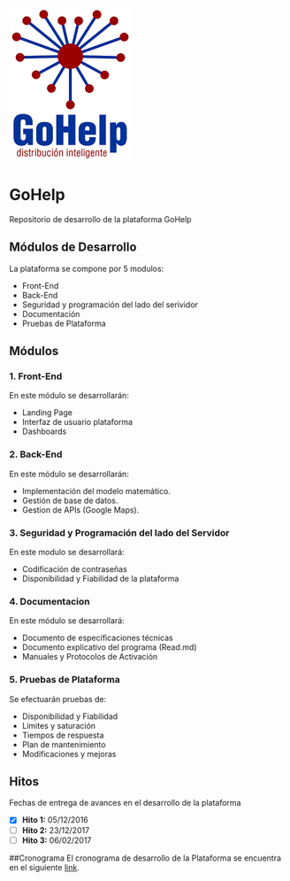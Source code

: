 ![GoHelp Logo](/images/GoHelpLogo1.png)
# GoHelp
Repositorio de desarrollo de la plataforma GoHelp

## Módulos de Desarrollo
La plataforma se compone por 5 modulos:
* Front-End
* Back-End
* Seguridad y programación del lado del serividor
* Documentación
* Pruebas de Plataforma

## Módulos

### 1. Front-End
En este módulo se desarrollarán: 
* Landing Page
* Interfaz de usuario plataforma
* Dashboards

### 2. Back-End
En este módulo se desarrollarán:
* Implementación del modelo matemático.
* Gestión de base de datos.
* Gestion de APIs (Google Maps).

### 3. Seguridad y Programación del lado del Servidor
En este modulo se desarrollará:
* Codificación de contraseñas
* Disponibilidad y Fiabilidad de la plataforma

### 4. Documentacion
En este módulo se desarrollará:
* Documento de especificaciones técnicas
* Documento explicativo del programa (Read.md)
* Manuales y Protocolos de Activación

### 5. Pruebas de Plataforma
Se efectuarán pruebas de:
* Disponibilidad y Fiabilidad
* Límites y saturación
* Tiempos de respuesta
* Plan de mantenimiento
* Modificaciones y mejoras

## Hitos
Fechas de entrega de avances en el desarrollo de la plataforma
- [x] **Hito 1:** 05/12/2016
- [ ] **Hito 2:** 23/12/2017
- [ ] **Hito 3:** 06/02/2017

##Cronograma
El cronograma de desarrollo de la Plataforma se encuentra en el siguiente [link](https://github.com/waxsho/Develop-GoHelp/blob/master/Archivos/Planificaci%C3%B3n%20desarrollo%20GoHelp.xlsx).

